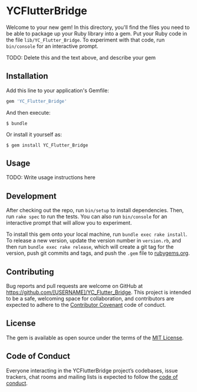 # YCFlutterBridge

Welcome to your new gem! In this directory, you'll find the files you need to be able to package up your Ruby library into a gem. Put your Ruby code in the file `lib/YC_Flutter_Bridge`. To experiment with that code, run `bin/console` for an interactive prompt.

TODO: Delete this and the text above, and describe your gem

## Installation

Add this line to your application's Gemfile:

```ruby
gem 'YC_Flutter_Bridge'
```

And then execute:

    $ bundle

Or install it yourself as:

    $ gem install YC_Flutter_Bridge

## Usage

TODO: Write usage instructions here

## Development

After checking out the repo, run `bin/setup` to install dependencies. Then, run `rake spec` to run the tests. You can also run `bin/console` for an interactive prompt that will allow you to experiment.

To install this gem onto your local machine, run `bundle exec rake install`. To release a new version, update the version number in `version.rb`, and then run `bundle exec rake release`, which will create a git tag for the version, push git commits and tags, and push the `.gem` file to [rubygems.org](https://rubygems.org).

## Contributing

Bug reports and pull requests are welcome on GitHub at https://github.com/[USERNAME]/YC_Flutter_Bridge. This project is intended to be a safe, welcoming space for collaboration, and contributors are expected to adhere to the [Contributor Covenant](http://contributor-covenant.org) code of conduct.

## License

The gem is available as open source under the terms of the [MIT License](https://opensource.org/licenses/MIT).

## Code of Conduct

Everyone interacting in the YCFlutterBridge project’s codebases, issue trackers, chat rooms and mailing lists is expected to follow the [code of conduct](https://github.com/[USERNAME]/YC_Flutter_Bridge/blob/master/CODE_OF_CONDUCT.md).
